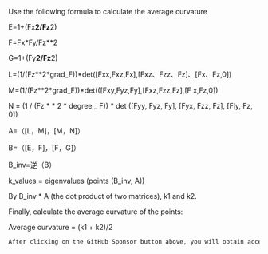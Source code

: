  Use the following formula to calculate the average curvature

E=1+(Fx**2/Fz**2)

F=Fx*Fy/Fz**2

G=1+(Fy**2/Fz**2)

L=(1/(Fz**2*grad_F))*det([Fxx,Fxz,Fx],[Fxz、Fzz、Fz]、[Fx、Fz,0])

M=(1/(Fz**2*grad_F))*det(([Fxy,Fyz,Fy],[Fxz,Fzz,Fz],[F x,Fz,0])

N = (1 / (Fz * * 2 * degree _ F)) * det ([Fyy, Fyz, Fy], [Fyx, Fzz, Fz], [Fly, Fz, 0])

A=（[L，M]，[M，N]）

B=（[E，F]，[F，G]）

B_inv=逆（B）

k_values = eigenvalues (points (B_inv, A))

By B_inv * A (the dot product of two matrices), k1 and k2.

Finally, calculate the average curvature of the points:

Average curvature = (k1 + k2)/2 

  ```python  
After clicking on the GitHub Sponsor button above, you will obtain access permissions to my private code repository ( https://github.com/slowlon/my_code_bar ) to view this blog code. By searching the code number of this blog, you can find the code you need, code number is: 2024020309574610736
  ```  
